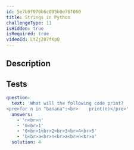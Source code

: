 ```yaml
---
id: 5e7b9f070b6c005b0e76f060
title: Strings in Python
challengeType: 11
isHidden: true
isRequired: true
videoId: LYZj207fKpQ
---
```


## Description
<section id='description'>

</section>

## Tests
<section id='tests'>

```yml
question:
  text: 'What will the following code print?
<pre>for n in "banana":<br>    print(n)</pre>'
  answers:
    - 'n<br>n'
    - '0<br>1'
    - '0<br>1<br>2<br>3<br>4<br>5'
    - 'b<br>a<br>n<br>a<br>n<br>a'
  solution: 4
```

</section>
